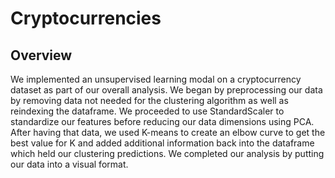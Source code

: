 # Cryptocurrencies

## Overview

We implemented an unsupervised learning modal on a cryptocurrency dataset as part of our overall analysis. We began by preprocessing our data by removing data not needed for the clustering algorithm as well as reindexing the dataframe. We proceeded to use StandardScaler to standardize our features before reducing our data dimensions using PCA. After having that data, we used K-means to create an elbow curve to get the best value for K and added additional information back into the dataframe which held our clustering predictions. We completed our analysis by putting our data into a visual format.
